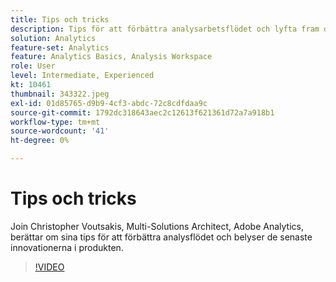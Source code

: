 ```yaml
---
title: Tips och tricks
description: Tips för att förbättra analysarbetsflödet och lyfta fram de senaste innovationerna inom Adobe Analytics
solution: Analytics
feature-set: Analytics
feature: Analytics Basics, Analysis Workspace
role: User
level: Intermediate, Experienced
kt: 10461
thumbnail: 343322.jpeg
exl-id: 01d85765-d9b9-4cf3-abdc-72c8cdfdaa9c
source-git-commit: 1792dc318643aec2c12613f621361d72a7a918b1
workflow-type: tm+mt
source-wordcount: '41'
ht-degree: 0%

---
```


# Tips och tricks

Join Christopher Voutsakis, Multi-Solutions Architect, Adobe Analytics, berättar om sina tips för att förbättra analysflödet och belyser de senaste innovationerna i produkten.

>[!VIDEO](https://video.tv.adobe.com/v/343322/?quality=12&learn=on)
